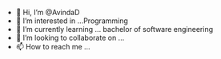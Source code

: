 - 👋 Hi, I’m @AvindaD
- 👀 I’m interested in ...Programming 
- 🌱 I’m currently learning ... bachelor of software engineering
- 💞️ I’m looking to collaborate on ...
- 📫 How to reach me ...

<!---
AvindaD/AvindaD is a ✨ special ✨ repository because its `README.md` (this file) appears on your GitHub profile.
You can click the Preview link to take a look at your changes.
--->
